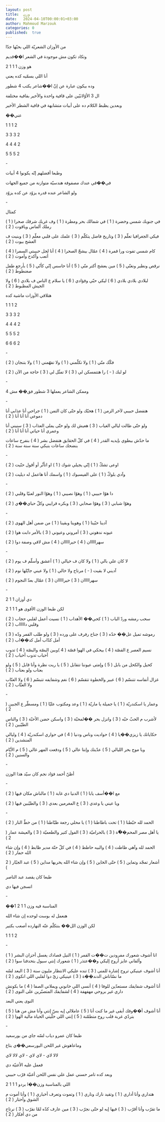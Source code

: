 ```yaml
---
layout: post
title:  وزن
date:   2024-04-10T00:00:01+03:00
author: Mahmoud Marzouk
categories: 0
published:  true
---
```

من الأوزان الشعريّة اللي بحبّها جدّا

وتكاد تكون مش موجودة في الشعر ا��قديم

هو وزن 1 1 1 2

أنا اللي بسمّيه كده يعني

وده بيكون عبارة عن إنّ ا��شاعر يكتب 4 شطور

ال 3 الأوّلانيّين على قافية واحدة والأخير بقافية مختلفة

وبعدين يظبط الكلام ده على أبيات متشابهة في قافية الشطر
الأخير

��عني

1 1 1 2

3 3 3 2

4 4 4 2

5 5 5 2

\-

وطبعا أفضلهم إنّه يكونوا 4 أبيات

في��قي عندك مصفوفة هندسيّة متوازنة من جميع الجهات

ولو الشاعر عنده قدره يزوّد عن كده يزوّد

\-

كمثال

في جنوبك شمس وخضرة ( 1 ) في شمالك بحر ومطرة ( 1 ) وف غربك شرقك صحرا ( 1
) رملك ألماس وياقوت ( 2 )

فيكي الجغرافيا تعلّم ( 3 ) وتاريخ فاضل يتكلّم ( 3 ) علمك على قلبي معلّم (
3 ) وبنيت ف العشج بيوت ( 2 )

كام شمس تفوت ورا قمرة ( 4 ) عمّال بيشجّ الصحرا ( 4 ) أنا لجل حبيبتي
السمرا ( 4 ) أتعب وأكدح وأموت ( 2 )

نرقص ونطير ونغنّي ( 5 ) مين يعشج أكتر منّي ( 5 ) أنا حاسس إنّي كأنّي ( 5 )
بأرجع طفل صغنطوط ( 2 )

لبلادي بلادي بلادي ( 6 ) ليكي حبّي وفؤادي ( 6 ) يا سلام ع الناس ف بلادي
( 6 ) ولا الجيش المظبوط ( 2 )

هتلاقي الأوزات ماشية كده

1 1 1 2

3 3 3 2

4 4 4 2

5 5 5 2

6 6 6 2

\-

فكّك منّي ( 1 ) ولا تكلّمني ( 1 ) ولا تفهّمني ( 1 ) ولا بتنجان (
2 )

لو لبك ( - ) را هتتمسكن لي ( 3 ) لا تمثّل لي ( 3 ) حاجة من الآن (
2 )

\-

وممكن الشاعر يعملها 3 شطور فق�� مش 4

\-

هتفضل حبيبي لآخر الزمن ( 1 ) هحبّك ولو حتّى كان التمن ( 1 ) جراحي أنا
عذابي أنا دموعي أنا أنا أنا ( 2 )

ولو حتّى طالت ليالي الغياب ( 3 ) هعيش لك ولو حتّى يملى العذاب ( 3 ) سنيني
أنا وعمري أنا حياتي أنا أنا أنا ( 2 )

ما حدّش بيطوي بإيديه القدر ( 4 ) في كلّ الحقايق هنفضل بشر ( 4 ) بنفرح
ساعات بنضحك ساعات بنبكي سنة سنة سنة ( 2 )

\-

اوعى تشكّ ( 1 ) إنّي يجيلي شوك ( 1 ) او اتأثّر أو أقول حنّيت (
2 )

وآدي بلوكّ ( 1 ) على الفيسبوك ( 1 ) واسمك أنا هاعمل له ديليت (
2 )

\-

دا هوّا حبيبي ( 1 ) وهوّا نصيبي ( 1 ) وهوّا النور لعنيّا وقلبي (
2 )

وهوّا شبابي ( 3 ) وهوّا صحابي ( 3 ) وبكره قرايبي وكلّ حباي��ي (
2 )

\-

آدينا حبّينا ( 1 ) وهوينا وبقينا ( 1 ) من ضمن أهل الهوى ( 2
)

عيونه ندهوني ( 3 ) أمروني وعيوني ( 3 ) بالأمر دابت هوا ( 2
)

سهرااااان ( 4 ) حيرااااان ( 4 ) مش لاقي وصفة دوا ( 2 )

\-

لا كان علي بالي ( 1 ) ولا كان ف خيالي ( 1 ) أعشق وأسلّم ف يوم (
2 )

آديني لا بقيت ( - ) مرتاح ولا خالي ( 1 ) ولا عيني جايّلها نوم (
2 )

سهرااااان ( 3 ) حيرااااان ( 3 ) عمّال بعدّ النجوم ( 2 )

\-

دي أوزان 1 1 2

لكن طبعا الوزن الأقوى هو 1 1 1 2

سحب رمشه وردّ الباب ( 1 ) كحي�� الأهداب ( 1 ) نسيت أعمل لقلبي حجاب ( 2 )
وقلبي داااااب ( 2 )

رموشه تميل عل�� خدّه ( 3 ) جناح رفرف على ورده ( 3 ) ولو طلب القمر ودّه ( 3
) أمل كدّاب أمل كد��اب ( 2 )

نسيم العصر ع القصّة ( 4 ) بيحكي في الهوا قصّة ( 4 )وبين البصّة والبصّة ( 4
) تدوب أحباب تدوب أحباب ( 2 )

كحيل والكحل من بابل ( 5 ) وإمتى عيوننا تتقابل ( 5 ) يا ريت نظرة وأنا
قابل ( 5 ) ولو بعتاب ولو بعتاب ( 2 )

غزال أنفاسه تتنسّم ( 6 ) عبير والخطوة تتقسّم ( 6 ) نغم وشفايفه تتبسّم ( 6
) ولا العنّاب ولا العنّاب ( 2 )

\-

وعمار يا اسكندريّة ( 1 ) يا جميلة يا ماريّة ( 1 ) وعد ومكتوب عليّا ( 1 )
ومسطّر ع الجبين ( 2 )

لأشرب م الحبّ حبّه ( 3 ) وانزل بحر ��لمحبّة ( 3 ) واسكن حضن الأحبّة ( 3 )
والناس الطيّبين ( 2 )

حكاياتك يا زيزي��يا ( 4 ) حواديت وناس ودنيا ( 4 ) في حواري اسكندريّة ( 4
) وليالي المنشدين ( 2 )

ويا موج بحر الليالي ( 5 ) عدّيتك وإنتا عالي ( 5 ) ودفعت المهر غالي ( 5 )
م الأيّام والسنين ( 2 )

\-

أظنّ أحمد فؤاد نجم كان سيّد هذا الوزن

\-

مع ا��أسف يابا ( 1 ) الدنيا دي غابة ( 1 ) مالناش مكان فيها (
2 )

ويا عيني يا وعدي ( 3 ) ع المغرمين بعدي ( 3 ) والطيّبين فيها (
2 )

\-

الحمد لله خبّطنا ( 1 ) تحت باطاطنا ( 1 ) يا محلي رجعة ظبّاطنا ( 1 ) من خطّ
النار ( 2 )

يا أهل مصر المحم��ّة ( 3 ) بالحراميّة ( 3 ) الفول كتير والطعميّة ( 3 )
والعيشة عمار ( 2 )

الحمد لله وآهي ظاطت ( 4 ) والبيه حاطط ( 4 ) في كلّ حتّة مدير ظابط ( 4 )
وإن شاء الله حمار ( 2 )

أشعار تمجّد وتماين ( 5 ) حتّى الخاين ( 5 ) وإن شاء الله يخربها مداين ( 5
) عبد الجبّار ( 2 )

طبعا كان يقصد عبد الناصر

اتسجن فيها دي

\-

��المناسبة فيه وزن 1 1 2 1

هنعمل له بوست لوحده إن شاء الله

لكن الوزن الل�� بنتكلّم عنّه النهارده أصعب بكتير

1 1 1 2

\-

انا أشوف شعورك مفرودين ت��ت القمر ( 1 ) النيل قصادك يغسل أحزان البشر ( 1
) وألقاني عايز أروح إليكي و��عتذر ( 1 ) شعورك إنتي سيول بتحدفنا سوا (
2 )

أنا أشوف عينيكي تروح إشارة للمنى ( 3 ) تنده عليكي الانتظار مليون سنة (
3 ) البعد لسّه ما نسّاناش الدند��ة ( 3 ) عينيكي زيّ دوا لقلبي
اللي انكوى ( 2 )

أنا أشوف شفايفك مستعدّين للوفا ( 4 ) أنسى اللي خانوني ويملاني الصفا ( 4
) ما بكونش داري غير بروحي مهفهفة ( 4 ) لشفايفك المتصبّرين على النوى (
2 )

النوى يعني البعد

أنا أشوف أ��وفك أبقى غير ما كنت أنا ( 5 ) عاملالي إيه بسّ إنتي وأنا مش من
هنا ( 5 ) بتردّي غربة قلب روح متطمّنة ( 5 ) إنتي اللي خلّيتي الحياة مالية
الهوا ( 2 )

\-

طبعا كان عمرو دياب لسّه جاي من بورسعيد

وماعاهوش غير اللحن البورسعي��ي بتاع

لالا لاي - لاي لاي - لاي لالا لاي

فعمل عليه الأغنيّة دي

وبعد كده تامر حسني عمل علي نفس اللحن أغنيّة قرّب حبيبي

اللي بالمناسبة وزن��ا بردو 1 1 1 2

هتداري وأنا أداري ( 1 ) وتقيد نارك وناري ( 1 ) وتموت وتعرف أخباري ( 1 )
وأنا أموت م الشوق وأحتار ( 2 )

ما تقرّب وأنا أقرّب ( 3 ) فيها إيه لو حتّى نجرّب ( 3 ) مين عارف كدّه لمّا
نقرّب ( 3 ) نرتاح من دي أفكار ( 2 )
